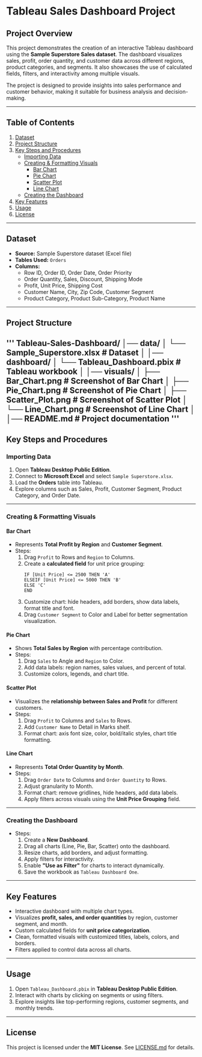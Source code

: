 # Tableau Sales Dashboard Project

## Project Overview
This project demonstrates the creation of an interactive Tableau dashboard using the **Sample Superstore Sales dataset**. The dashboard visualizes sales, profit, order quantity, and customer data across different regions, product categories, and segments. It also showcases the use of calculated fields, filters, and interactivity among multiple visuals.

The project is designed to provide insights into sales performance and customer behavior, making it suitable for business analysis and decision-making.

---

## Table of Contents
1. [Dataset](#dataset)  
2. [Project Structure](#project-structure)  
3. [Key Steps and Procedures](#key-steps-and-procedures)  
   - [Importing Data](#importing-data)  
   - [Creating & Formatting Visuals](#creating--formatting-visuals)  
     - [Bar Chart](#bar-chart)  
     - [Pie Chart](#pie-chart)  
     - [Scatter Plot](#scatter-plot)  
     - [Line Chart](#line-chart)  
   - [Creating the Dashboard](#creating-the-dashboard)  
4. [Key Features](#key-features)  
5. [Usage](#usage)  
6. [License](#license)  

---

## Dataset
- **Source:** Sample Superstore dataset (Excel file)  
- **Tables Used:** `Orders`  
- **Columns:**  
  - Row ID, Order ID, Order Date, Order Priority  
  - Order Quantity, Sales, Discount, Shipping Mode  
  - Profit, Unit Price, Shipping Cost  
  - Customer Name, City, Zip Code, Customer Segment  
  - Product Category, Product Sub-Category, Product Name  

---

## Project Structure
'''
Tableau-Sales-Dashboard/
│── data/
│ └── Sample_Superstore.xlsx # Dataset
│
│── dashboard/
│ └── Tableau_Dashboard.pbix # Tableau workbook
│
│── visuals/
│ ├── Bar_Chart.png # Screenshot of Bar Chart
│ ├── Pie_Chart.png # Screenshot of Pie Chart
│ ├── Scatter_Plot.png # Screenshot of Scatter Plot
│ └── Line_Chart.png # Screenshot of Line Chart
│
│── README.md # Project documentation
'''
---

## Key Steps and Procedures

### Importing Data
1. Open **Tableau Desktop Public Edition**.  
2. Connect to **Microsoft Excel** and select `Sample Superstore.xlsx`.  
3. Load the **Orders** table into Tableau.  
4. Explore columns such as Sales, Profit, Customer Segment, Product Category, and Order Date.  

---

### Creating & Formatting Visuals

#### Bar Chart
- Represents **Total Profit by Region** and **Customer Segment**.  
- Steps:
  1. Drag `Profit` to Rows and `Region` to Columns.  
  2. Create a **calculated field** for unit price grouping:
     ```text
     IF [Unit Price] <= 2500 THEN 'A'
     ELSEIF [Unit Price] <= 5000 THEN 'B'
     ELSE 'C'
     END
     ```
  3. Customize chart: hide headers, add borders, show data labels, format title and font.  
  4. Drag `Customer Segment` to Color and Label for better segmentation visualization.  

#### Pie Chart
- Shows **Total Sales by Region** with percentage contribution.  
- Steps:
  1. Drag `Sales` to Angle and `Region` to Color.  
  2. Add data labels: region names, sales values, and percent of total.  
  3. Customize colors, legends, and chart title.  

#### Scatter Plot
- Visualizes the **relationship between Sales and Profit** for different customers.  
- Steps:
  1. Drag `Profit` to Columns and `Sales` to Rows.  
  2. Add `Customer Name` to Detail in Marks shelf.  
  3. Format chart: axis font size, color, bold/italic styles, chart title formatting.  

#### Line Chart
- Represents **Total Order Quantity by Month**.  
- Steps:
  1. Drag `Order Date` to Columns and `Order Quantity` to Rows.  
  2. Adjust granularity to Month.  
  3. Format chart: remove gridlines, hide headers, add data labels.  
  4. Apply filters across visuals using the **Unit Price Grouping** field.  

---

### Creating the Dashboard
- Steps:
  1. Create a **New Dashboard**.  
  2. Drag all charts (Line, Pie, Bar, Scatter) onto the dashboard.  
  3. Resize charts, add borders, and adjust formatting.  
  4. Apply filters for interactivity.  
  5. Enable **"Use as Filter"** for charts to interact dynamically.  
  6. Save the workbook as `Tableau Dashboard One`.  

---

## Key Features
- Interactive dashboard with multiple chart types.  
- Visualizes **profit, sales, and order quantities** by region, customer segment, and month.  
- Custom calculated fields for **unit price categorization**.  
- Clean, formatted visuals with customized titles, labels, colors, and borders.  
- Filters applied to control data across all charts.  

---

## Usage
1. Open `Tableau_Dashboard.pbix` in **Tableau Desktop Public Edition**.  
2. Interact with charts by clicking on segments or using filters.  
3. Explore insights like top-performing regions, customer segments, and monthly trends.  

---

## License
This project is licensed under the **MIT License**. See [LICENSE.md](LICENSE.md) for details.
